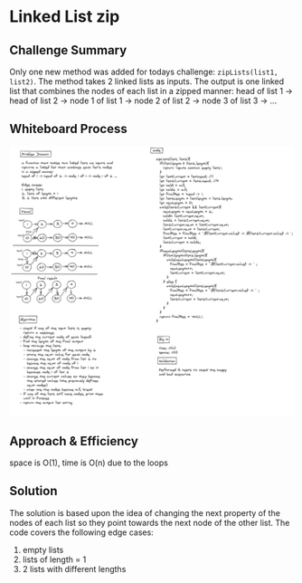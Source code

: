 # Linked List zip

## Challenge Summary

Only one new method was added for todays challenge: `zipLists(list1, list2)`. The method takes 2 linked lists as inputs. The output is one linked list that combines the nodes of each list in a zipped manner:
head of list 1 -> head of list 2 -> node 1 of list 1 -> node 2 of list 2 -> node 3 of list 3 -> ...

## Whiteboard Process

![Whiteboard](../images/images-ch08/ch08board.png)

## Approach & Efficiency

space is O(1), time is O(n) due to the loops

## Solution

The solution is based upon the idea of changing the next property of the nodes of each list so they point towards the next node of the other list.
The code covers the following edge cases:

1. empty lists
2. lists of length = 1
3. 2 lists with different lengths
